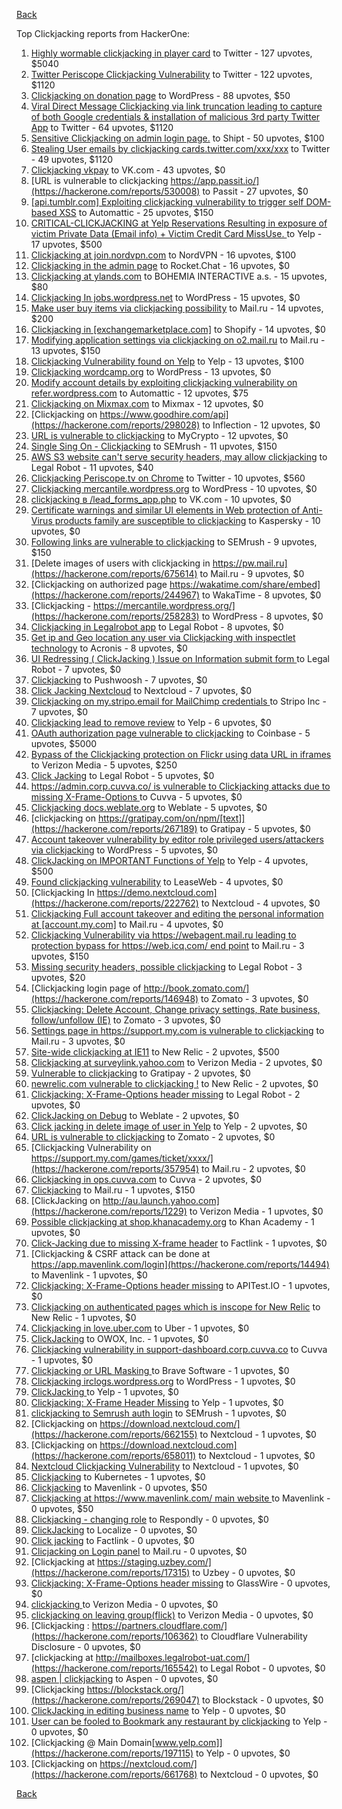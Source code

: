 [Back](../README.md)

Top Clickjacking reports from HackerOne:

1. [Highly wormable clickjacking in player card](https://hackerone.com/reports/85624) to Twitter - 127 upvotes, $5040
2. [Twitter Periscope Clickjacking Vulnerability](https://hackerone.com/reports/591432) to Twitter - 122 upvotes, $1120
3. [Clickjacking on donation page](https://hackerone.com/reports/921709) to WordPress - 88 upvotes, $50
4. [Viral Direct Message Clickjacking via link truncation leading to capture of both Google credentials & installation of malicious 3rd party Twitter App](https://hackerone.com/reports/643274) to Twitter - 64 upvotes, $1120
5. [Sensitive Clickjacking on admin login page.](https://hackerone.com/reports/389145) to Shipt - 50 upvotes, $100
6. [Stealing User emails by clickjacking cards.twitter.com/xxx/xxx](https://hackerone.com/reports/154963) to Twitter - 49 upvotes, $1120
7. [Clickjacking vkpay](https://hackerone.com/reports/374817) to VK.com - 43 upvotes, $0
8. [URL is vulnerable to clickjacking  https://app.passit.io/](https://hackerone.com/reports/530008) to Passit - 27 upvotes, $0
9. [[api.tumblr.com] Exploiting clickjacking vulnerability to trigger self DOM-based XSS](https://hackerone.com/reports/953579) to Automattic - 25 upvotes, $150
10. [CRITICAL-CLICKJACKING at Yelp Reservations Resulting in exposure of victim Private Data (Email info) + Victim Credit Card MissUse. ](https://hackerone.com/reports/355859) to Yelp - 17 upvotes, $500
11. [Clickjacking at join.nordvpn.com](https://hackerone.com/reports/765955) to NordVPN - 16 upvotes, $100
12. [Clickjacking in the admin page](https://hackerone.com/reports/728004) to Rocket.Chat - 16 upvotes, $0
13. [Clickjacking at ylands.com](https://hackerone.com/reports/405342) to BOHEMIA INTERACTIVE a.s. - 15 upvotes, $80
14. [Clickjacking In jobs.wordpress.net](https://hackerone.com/reports/223024) to WordPress - 15 upvotes, $0
15. [Make user buy items via clickjacking possibility](https://hackerone.com/reports/471967) to Mail.ru - 14 upvotes, $200
16. [Clickjacking in [exchangemarketplace.com]](https://hackerone.com/reports/658217) to Shopify - 14 upvotes, $0
17. [Modifying application settings via clickjacking on o2.mail.ru](https://hackerone.com/reports/355774) to Mail.ru - 13 upvotes, $150
18. [Clickjacking Vulnerability found on Yelp](https://hackerone.com/reports/214087) to Yelp - 13 upvotes, $100
19. [Clickjacking wordcamp.org](https://hackerone.com/reports/230581) to WordPress - 13 upvotes, $0
20. [Modify account details by exploiting clickjacking vulnerability on refer.wordpress.com](https://hackerone.com/reports/765355) to Automattic - 12 upvotes, $75
21. [Clickjacking on Mixmax.com](https://hackerone.com/reports/234713) to Mixmax - 12 upvotes, $0
22. [Clickjacking on https://www.goodhire.com/api](https://hackerone.com/reports/298028) to Inflection - 12 upvotes, $0
23. [URL is vulnerable to clickjacking](https://hackerone.com/reports/712376) to MyCrypto - 12 upvotes, $0
24. [Single Sing On - Clickjacking](https://hackerone.com/reports/299009) to SEMrush - 11 upvotes, $150
25. [AWS S3 website can't serve security headers, may allow clickjacking](https://hackerone.com/reports/149572) to Legal Robot - 11 upvotes, $40
26. [Clickjacking Periscope.tv on Chrome](https://hackerone.com/reports/198622) to Twitter - 10 upvotes, $560
27. [Clickjacking mercantile.wordpress.org](https://hackerone.com/reports/264125) to WordPress - 10 upvotes, $0
28. [clickjacking в /lead_forms_app.php](https://hackerone.com/reports/294334) to VK.com - 10 upvotes, $0
29. [Certificate warnings and similar UI elements in Web protection of Anti-Virus products family are susceptible to clickjacking](https://hackerone.com/reports/463695) to Kaspersky - 10 upvotes, $0
30. [Following links are vulnerable to clickjacking](https://hackerone.com/reports/289246) to SEMrush - 9 upvotes, $150
31. [Delete images of users  with clickjacking in https://pw.mail.ru](https://hackerone.com/reports/675614) to Mail.ru - 9 upvotes, $0
32. [Clickjacking on authorized page https://wakatime.com/share/embed](https://hackerone.com/reports/244967) to WakaTime - 8 upvotes, $0
33. [Clickjacking - https://mercantile.wordpress.org/](https://hackerone.com/reports/258283) to WordPress - 8 upvotes, $0
34. [Clickjacking in Legalrobot app](https://hackerone.com/reports/270454) to Legal Robot - 8 upvotes, $0
35. [Get ip and Geo location any user via Clickjacking with inspectlet technology](https://hackerone.com/reports/998555) to Acronis - 8 upvotes, $0
36. [UI Redressing ( ClickJacking ) Issue on Information submit form ](https://hackerone.com/reports/163753) to Legal Robot - 7 upvotes, $0
37. [Clickjacking](https://hackerone.com/reports/200419) to Pushwoosh - 7 upvotes, $0
38. [Click Jacking Nextcloud](https://hackerone.com/reports/347782) to Nextcloud - 7 upvotes, $0
39. [Clickjacking on my.stripo.email for MailChimp credentials ](https://hackerone.com/reports/737625) to Stripo Inc - 7 upvotes, $0
40. [Clickjacking lead to remove review](https://hackerone.com/reports/965141) to Yelp - 6 upvotes, $0
41. [OAuth authorization page vulnerable to clickjacking](https://hackerone.com/reports/65825) to Coinbase - 5 upvotes, $5000
42. [Bypass of the Clickjacking protection on Flickr using data URL in iframes](https://hackerone.com/reports/7264) to Verizon Media - 5 upvotes, $250
43. [Click Jacking](https://hackerone.com/reports/163888) to Legal Robot - 5 upvotes, $0
44. [https://admin.corp.cuvva.co/ is vulnerable to Clickjacking attacks due to missing X-Frame-Options ](https://hackerone.com/reports/231434) to Cuvva - 5 upvotes, $0
45. [Clickjacking docs.weblate.org](https://hackerone.com/reports/223391) to Weblate - 5 upvotes, $0
46. [clickjacking on https://gratipay.com/on/npm/[text]](https://hackerone.com/reports/267189) to Gratipay - 5 upvotes, $0
47. [Account takeover vulnerability by editor role privileged users/attackers via clickjacking](https://hackerone.com/reports/388254) to WordPress - 5 upvotes, $0
48. [ClickJacking on IMPORTANT Functions of Yelp](https://hackerone.com/reports/305128) to Yelp - 4 upvotes, $500
49. [Found clickjacking vulnerability](https://hackerone.com/reports/119828) to LeaseWeb - 4 upvotes, $0
50. [Clickjacking In https://demo.nextcloud.com](https://hackerone.com/reports/222762) to Nextcloud - 4 upvotes, $0
51. [Clickjacking Full account takeover and editing the personal information at [account.my.com]](https://hackerone.com/reports/261652) to Mail.ru - 4 upvotes, $0
52. [Clickjacking Vulnerability via https://webagent.mail.ru leading to protection bypass for https://web.icq.com/ end point](https://hackerone.com/reports/918923) to Mail.ru - 3 upvotes, $150
53. [Missing security headers, possible clickjacking](https://hackerone.com/reports/64645) to Legal Robot - 3 upvotes, $20
54. [Clickjacking login page of http://book.zomato.com/](https://hackerone.com/reports/146948) to Zomato - 3 upvotes, $0
55. [Clickjacking: Delete Account, Change privacy settings, Rate business, follow/unfollow (IE)](https://hackerone.com/reports/338569) to Zomato - 3 upvotes, $0
56. [Settings page in https://support.my.com is vulnerable to clickjacking](https://hackerone.com/reports/667400) to Mail.ru - 3 upvotes, $0
57. [Site-wide clickjacking at IE11](https://hackerone.com/reports/614947) to New Relic - 2 upvotes, $500
58. [Clickjacking at surveylink.yahoo.com](https://hackerone.com/reports/3578) to Verizon Media - 2 upvotes, $0
59. [Vulnerable to clickjacking](https://hackerone.com/reports/123782) to Gratipay - 2 upvotes, $0
60. [newrelic.com vulnerable to clickjacking !](https://hackerone.com/reports/123126) to New Relic - 2 upvotes, $0
61. [Clickjacking: X-Frame-Options header missing](https://hackerone.com/reports/163646) to Legal Robot - 2 upvotes, $0
62. [ClickJacking on Debug](https://hackerone.com/reports/225555) to Weblate - 2 upvotes, $0
63. [Click jacking in delete image of user in Yelp](https://hackerone.com/reports/201848) to Yelp - 2 upvotes, $0
64. [URL is vulnerable to clickjacking](https://hackerone.com/reports/337219) to Zomato - 2 upvotes, $0
65. [Clickjacking Vulnerability on https://support.my.com/games/ticket/xxxx/](https://hackerone.com/reports/357954) to Mail.ru - 2 upvotes, $0
66. [Clickjacking in ops.cuvva.com](https://hackerone.com/reports/583624) to Cuvva - 2 upvotes, $0
67. [Clickjacking](https://hackerone.com/reports/8724) to Mail.ru - 1 upvotes, $150
68. [ClickJacking on http://au.launch.yahoo.com](https://hackerone.com/reports/1229) to Verizon Media - 1 upvotes, $0
69. [Possible clickjacking at shop.khanacademy.org](https://hackerone.com/reports/6370) to Khan Academy - 1 upvotes, $0
70. [Click-Jacking due to missing X-frame header](https://hackerone.com/reports/17664) to Factlink - 1 upvotes, $0
71. [Clickjacking & CSRF attack can be done at https://app.mavenlink.com/login](https://hackerone.com/reports/14494) to Mavenlink - 1 upvotes, $0
72. [Clickjacking: X-Frame-Options header missing](https://hackerone.com/reports/129650) to APITest.IO - 1 upvotes, $0
73. [Clickjacking on authenticated pages which is inscope for New Relic](https://hackerone.com/reports/128645) to New Relic - 1 upvotes, $0
74. [Clickjacking in love.uber.com](https://hackerone.com/reports/137152) to Uber - 1 upvotes, $0
75. [ClickJacking](https://hackerone.com/reports/183127) to OWOX, Inc. - 1 upvotes, $0
76. [Clickjacking vulnerability in support-dashboard.corp.cuvva.co](https://hackerone.com/reports/231694) to Cuvva - 1 upvotes, $0
77. [Clickjacking or URL Masking ](https://hackerone.com/reports/204198) to Brave Software - 1 upvotes, $0
78. [Clickjacking irclogs.wordpress.org](https://hackerone.com/reports/267075) to WordPress - 1 upvotes, $0
79. [ClickJacking ](https://hackerone.com/reports/179839) to Yelp - 1 upvotes, $0
80. [Clickjacking: X-Frame Header Missing](https://hackerone.com/reports/168358) to Yelp - 1 upvotes, $0
81. [clickjacking to Semrush auth login](https://hackerone.com/reports/318295) to SEMrush - 1 upvotes, $0
82. [Clickjacking on https://download.nextcloud.com/](https://hackerone.com/reports/662155) to Nextcloud - 1 upvotes, $0
83. [Clickjacking on https://download.nextcloud.com](https://hackerone.com/reports/658011) to Nextcloud - 1 upvotes, $0
84. [Nextcloud Clickjacking Vulnerability](https://hackerone.com/reports/710996) to Nextcloud - 1 upvotes, $0
85. [Clickjacking](https://hackerone.com/reports/832593) to Kubernetes - 1 upvotes, $0
86. [Clickjacking](https://hackerone.com/reports/21110) to Mavenlink - 0 upvotes, $50
87. [Clickjacking at https://www.mavenlink.com/ main website ](https://hackerone.com/reports/14631) to Mavenlink - 0 upvotes, $50
88. [Clickjacking - changing role](https://hackerone.com/reports/7924) to Respondly - 0 upvotes, $0
89. [ClickJacking](https://hackerone.com/reports/7862) to Localize - 0 upvotes, $0
90. [Click jacking](https://hackerone.com/reports/13550) to Factlink - 0 upvotes, $0
91. [Clicjacking on Login panel](https://hackerone.com/reports/8459) to Mail.ru - 0 upvotes, $0
92. [Clickjacking at https://staging.uzbey.com/](https://hackerone.com/reports/17315) to Uzbey - 0 upvotes, $0
93. [Clickjacking: X-Frame-Options header missing](https://hackerone.com/reports/27594) to GlassWire - 0 upvotes, $0
94. [clickjacking ](https://hackerone.com/reports/1207) to Verizon Media - 0 upvotes, $0
95. [clickjacking on leaving group(flick)](https://hackerone.com/reports/7745) to Verizon Media - 0 upvotes, $0
96. [Clickjacking : https://partners.cloudflare.com/](https://hackerone.com/reports/106362) to Cloudflare Vulnerability Disclosure - 0 upvotes, $0
97. [clickjacking at http://mailboxes.legalrobot-uat.com/](https://hackerone.com/reports/165542) to Legal Robot - 0 upvotes, $0
98. [aspen | clickjacking](https://hackerone.com/reports/272387) to Aspen - 0 upvotes, $0
99. [Clickjacking https://blockstack.org/](https://hackerone.com/reports/269047) to Blockstack - 0 upvotes, $0
100. [ClickJacking in editing business name](https://hackerone.com/reports/227837) to Yelp - 0 upvotes, $0
101. [User can be fooled to Bookmark any restaurant by clickjacking](https://hackerone.com/reports/228295) to Yelp - 0 upvotes, $0
102. [Clickjacking @ Main Domain[www.yelp.com]](https://hackerone.com/reports/197115) to Yelp - 0 upvotes, $0
103. [Clickjacking on https://nextcloud.com/](https://hackerone.com/reports/661768) to Nextcloud - 0 upvotes, $0


[Back](../README.md)